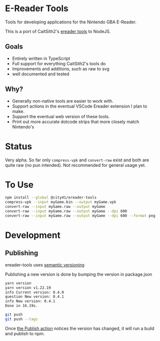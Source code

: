 # E-Reader Tools

Tools for developing applications for the Nintendo GBA E-Reader.

This is a port of CaitSith2's [ereader tools](https://caitsith2.com/ereader/devtools.htm) to NodeJS.

## Goals

- Entirely written in TypeScript
- Full support for everything CaitSith2's tools do
- Improvements and additions, such as raw to svg
- well documented and tested

## Why?

- Generally non-native tools are easier to work with.
- Support actions in the eventual VSCode Ereader extension I plan to make.
- Support the eventual web version of these tools.
- Print out more accurate dotcode strips that more closely match Nintendo's

# Status

Very alpha. So far only `compress-vpk` and `convert-raw` exist and both are quite raw (no pun intended). Not recommended for general usage yet.

# To Use

```bash
npm install --global @city41/ereader-tools
compress-vpk --input myGame.bin --output myGame.vpk
convert-raw --input myGame.raw --output myGame
convert-raw --input myGame.raw --output myGame --dpi 600
convert-raw --input myGame.raw --output myGame --dpi 600 --format png
```

# Development

## Publishing

ereader-tools uses [semantic versioning](https://semver.org/)

Publishing a new version is done by bumping the version in package.json

```bash
yarn version
yarn version v1.22.19
info Current version: 0.4.0
question New version: 0.4.1
info New version: 0.4.1
Done in 16.19s.

git push
git push --tags
```

Once [the Publish action](https://github.com/city41/ereader-tools/actions/workflows/publish.yml) notices the version has changed, it will run a build and publish to npm.
